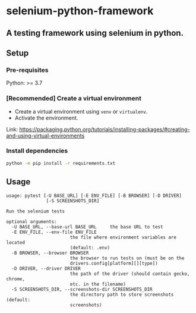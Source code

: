 # selenium-python-framework

A testing framework using selenium in python.
---

## Setup
### Pre-requisites
Python: >= 3.7
### **[Recommended]** Create a virtual environment
* Create a virtual environment using `venv` or `virtualenv`.
* Activate the environment.

Link: https://packaging.python.org/tutorials/installing-packages/#creating-and-using-virtual-environments

### Install dependencies
```bash
python -m pip install -r requirements.txt
```

## Usage
```
usage: pytest [-U BASE_URL] [-E ENV_FILE] [-B BROWSER] [-D DRIVER]
               [-S SCREENSHOTS_DIR]

Run the selenium tests

optional arguments:
  -U BASE_URL, --base-url BASE_URL     the base URL to test
  -E ENV_FILE, --env-file ENV_FILE
                        the file where environment variables are located
                        (default: .env)
  -B BROWSER, --browser BROWSER
                        the browser to run tests on (must be on the
                        drivers.config[platform][][type])
  -D DRIVER, --driver DRIVER
                        the path of the driver (should contain gecko, chrome,
                        etc. in the filename)
  -S SCREENSHOTS_DIR, --screenshots-dir SCREENSHOTS_DIR
                        the directory path to store screenshots (default:
                        screenshots)

```
